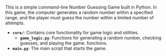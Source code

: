 This is a simple command-line Number Guessing Game built in Python. In this game, the computer generates a random number within a specified range, and the player must guess the number within a limited number of attempts.


- **`core/`**: Contains core functionality for game logic and utilities.
  - **`game_logic.py`**: Functions for generating a random number, checking guesses, and playing the game.
functions.
- **`main.py`**: The main script that starts the game.

